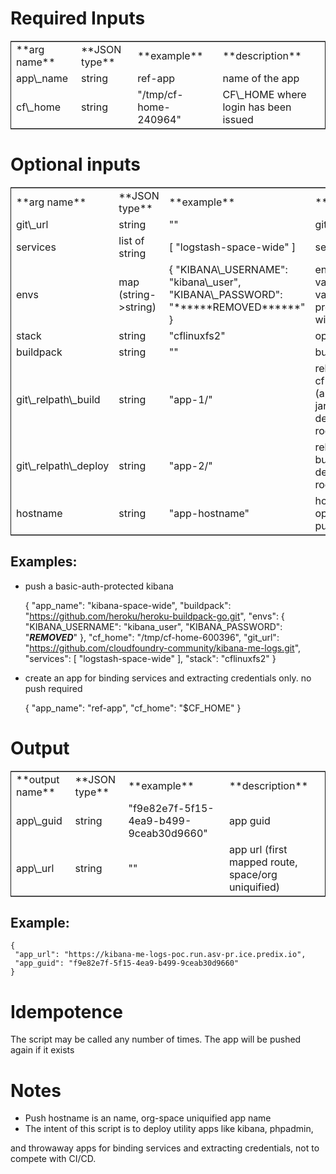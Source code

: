 # Required Inputs

<table border="2" cellspacing="0" cellpadding="6" rules="groups" frame="hsides">


<colgroup>
<col  class="left" />

<col  class="left" />

<col  class="left" />

<col  class="left" />
</colgroup>
<tbody>
<tr>
<td class="left">**arg name**</td>
<td class="left">**JSON type**</td>
<td class="left">**example**</td>
<td class="left">**description**</td>
</tr>


<tr>
<td class="left">app\_name</td>
<td class="left">string</td>
<td class="left">ref-app</td>
<td class="left">name of the app</td>
</tr>


<tr>
<td class="left">cf\_home</td>
<td class="left">string</td>
<td class="left">"/tmp/cf-home-240964"</td>
<td class="left">CF\_HOME where login has been issued</td>
</tr>
</tbody>
</table>

# Optional inputs

<table border="2" cellspacing="0" cellpadding="6" rules="groups" frame="hsides">


<colgroup>
<col  class="left" />

<col  class="left" />

<col  class="left" />

<col  class="left" />
</colgroup>
<tbody>
<tr>
<td class="left">**arg name**</td>
<td class="left">**JSON type**</td>
<td class="left">**example**</td>
<td class="left">**description**</td>
</tr>


<tr>
<td class="left">git\_url</td>
<td class="left">string</td>
<td class="left">"<https://github.com/cloudfoundry-community/kibana-me-logs.git>"</td>
<td class="left">github url</td>
</tr>


<tr>
<td class="left">services</td>
<td class="left">list of string</td>
<td class="left">[ "logstash-space-wide" ]</td>
<td class="left">services to bind</td>
</tr>


<tr>
<td class="left">envs</td>
<td class="left">map (string->string)</td>
<td class="left">{ "KIBANA\_USERNAME": "kibana\_user", "KIBANA\_PASSWORD": "******REMOVED******" }</td>
<td class="left">environment variables to values. if provided, app will be restaged</td>
</tr>


<tr>
<td class="left">stack</td>
<td class="left">string</td>
<td class="left">"cflinuxfs2"</td>
<td class="left">option</td>
</tr>


<tr>
<td class="left">buildpack</td>
<td class="left">string</td>
<td class="left">"<https://github.com/heroku/heroku-buildpack-go.git>"</td>
<td class="left">buildpack</td>
</tr>


<tr>
<td class="left">git\_relpath\_build</td>
<td class="left">string</td>
<td class="left">"app-1/"</td>
<td class="left">relative path for cf push -p flag (app directory, jar, etc), defaults to git root</td>
</tr>


<tr>
<td class="left">git\_relpath\_deploy</td>
<td class="left">string</td>
<td class="left">"app-2/"</td>
<td class="left">relative path for build directory, defaults to git root</td>
</tr>


<tr>
<td class="left">hostname</td>
<td class="left">string</td>
<td class="left">"app-hostname"</td>
<td class="left">hostname option to cf push</td>
</tr>
</tbody>
</table>

## Examples:

-   push a basic-auth-protected kibana

    {
      "app_name": "kibana-space-wide",
      "buildpack": "https://github.com/heroku/heroku-buildpack-go.git",
      "envs": {
        "KIBANA_USERNAME": "kibana_user",
        "KIBANA_PASSWORD": "***REMOVED***"
      },
      "cf_home": "/tmp/cf-home-600396",
      "git_url": "https://github.com/cloudfoundry-community/kibana-me-logs.git",
      "services": [
        "logstash-space-wide"
      ],
      "stack": "cflinuxfs2"
    }

-   create an app for binding services and extracting credentials only.
    no push required

    {
       "app_name": "ref-app",
       "cf_home": "$CF_HOME"
    }

# Output

<table border="2" cellspacing="0" cellpadding="6" rules="groups" frame="hsides">


<colgroup>
<col  class="left" />

<col  class="left" />

<col  class="left" />

<col  class="left" />
</colgroup>
<tbody>
<tr>
<td class="left">**output name**</td>
<td class="left">**JSON type**</td>
<td class="left">**example**</td>
<td class="left">**description**</td>
</tr>


<tr>
<td class="left">app\_guid</td>
<td class="left">string</td>
<td class="left">"f9e82e7f-5f15-4ea9-b499-9ceab30d9660"</td>
<td class="left">app guid</td>
</tr>


<tr>
<td class="left">app\_url</td>
<td class="left">string</td>
<td class="left">"<https://kibana-me-logs-poc.run.asv-pr.ice.predix.io>"</td>
<td class="left">app url (first mapped route, space/org uniquified)</td>
</tr>
</tbody>
</table>

## Example:

    {
     "app_url": "https://kibana-me-logs-poc.run.asv-pr.ice.predix.io",
     "app_guid": "f9e82e7f-5f15-4ea9-b499-9ceab30d9660"
    }

# Idempotence

The script may be called any number of times. The app will be pushed again if it exists

# Notes

-   Push hostname is an name, org-space uniquified app name
-   The intent of this script is to deploy utility apps like kibana, phpadmin,

and throwaway apps for binding services and extracting credentials, not to compete with CI/CD.